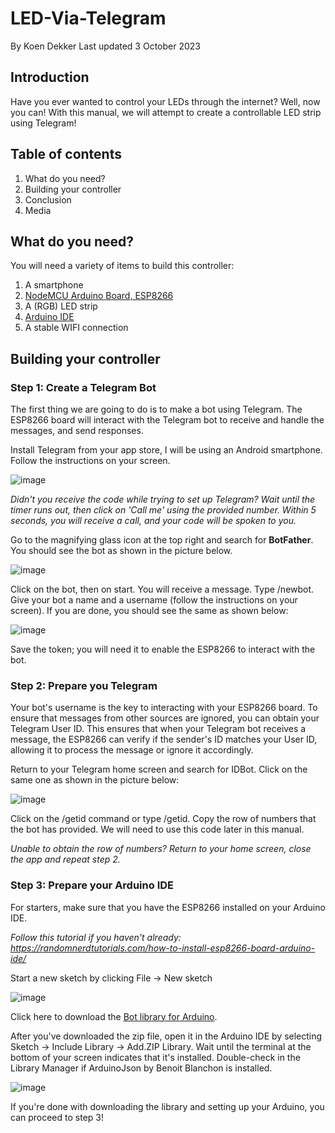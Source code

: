 # LED-Via-Telegram
By Koen Dekker Last updated 3 October 2023

## Introduction
Have you ever wanted to control your LEDs through the internet? Well, now you can! With this manual, we will attempt to create a controllable LED strip using Telegram!

## Table of contents

1. What do you need?
2. Building your controller
3. Conclusion
4. Media

## What do you need?
You will need a variety of items to build this controller:
1. A smartphone
2. [NodeMCU Arduino Board, ESP8266](https://www.hobbyelectronica.nl/product/nodemcu-lua-wifi-board-esp8266-cp2102-module/)
3. A (RGB) LED strip
4. [Arduino IDE](https://www.arduino.cc/en/software)
5. A stable WIFI connection

## Building your controller
### Step 1: Create a Telegram Bot
The first thing we are going to do is to make a bot using Telegram. The ESP8266 board will interact with the Telegram bot to receive and handle the messages, and send responses.

Install Telegram from your app store, I will be using an Android smartphone. Follow the instructions on your screen.

![image](https://github.com/Kvdekker/LED-Via-Telegram/assets/96053886/926edf21-e33c-41aa-8012-736176eff9c9)


_Didn't you receive the code while trying to set up Telegram? Wait until the timer runs out, then click on 'Call me' using the provided number. Within 5 seconds, you will receive a call, and your code will be spoken to you._

Go to the magnifying glass icon at the top right and search for **BotFather**. You should see the bot as shown in the picture below.

![image](https://github.com/Kvdekker/LED-Via-Telegram/assets/96053886/049280d9-6591-4e0d-a644-91d7e3660a5b)

Click on the bot, then on start. You will receive a message. Type /newbot. Give your bot a name and a username (follow the instructions on your screen). If you are done, you should see the same as shown below:

![image](https://github.com/Kvdekker/LED-Via-Telegram/assets/96053886/015f9b5c-19d3-4017-a919-b22aecd07aa0)

Save the token; you will need it to enable the ESP8266 to interact with the bot.

### Step 2: Prepare you Telegram
Your bot's username is the key to interacting with your ESP8266 board. To ensure that messages from other sources are ignored, you can obtain your Telegram User ID. This ensures that when your Telegram bot receives a message, the ESP8266 can verify if the sender's ID matches your User ID, allowing it to process the message or ignore it accordingly.

Return to your Telegram home screen and search for IDBot. Click on the same one as shown in the picture below:

![image](https://github.com/Kvdekker/LED-Via-Telegram/assets/96053886/5a8a9584-20c2-4194-8625-5da7efedc0d2)

Click on the /getid command or type /getid. Copy the row of numbers that the bot has provided. We will need to use this code later in this manual.

_Unable to obtain the row of numbers? Return to your home screen, close the app and repeat step 2._

### Step 3: Prepare your Arduino IDE
For starters, make sure that you have the ESP8266 installed on your Arduino IDE.

_Follow this tutorial if you haven't already: https://randomnerdtutorials.com/how-to-install-esp8266-board-arduino-ide/_

Start a new sketch by clicking File -> New sketch

![image](https://github.com/Kvdekker/LED-Via-Telegram/assets/96053886/009f96cf-6424-4c19-85bf-77ea64174ab2)

Click here to download the [Bot library for Arduino](https://github.com/witnessmenow/Universal-Arduino-Telegram-Bot/archive/master.zip).

After you've downloaded the zip file, open it in the Arduino IDE by selecting Sketch -> Include Library -> Add.ZIP Library. Wait until the terminal at the bottom of your screen indicates that it's installed. Double-check in the Library Manager if ArduinoJson by Benoit Blanchon is installed.

![image](https://github.com/Kvdekker/LED-Via-Telegram/assets/96053886/0ae80f84-c019-44c1-b098-e66a3f67d7c8)

If you're done with downloading the library and setting up your Arduino, you can proceed to step 3!
